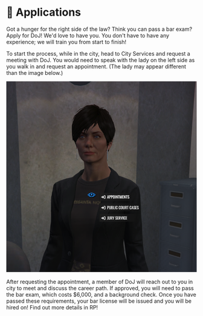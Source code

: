 # 📜 Applications

Got a hunger for the right side of the law? Think you can pass a bar exam? Apply for DoJ! We'd love to have you. You don't have to have any experience; we will train you from start to finish!&#x20;

To start the process, while in the city, head to City Services and request a meeting with DoJ. You would need to speak with the lady on the left side as you walk in and request an appointment.  (The lady may appear different than the image below.)



![](<../../.gitbook/assets/image (18).png>)

After requesting the appointment, a member of DoJ will reach out to you in city to meet and discuss the career path. If approved, you will need to pass the bar exam, which costs $6,000, and a background check. Once you have passed these requirements, your bar license will be issued and you will be hired on! Find out more details in RP!&#x20;
